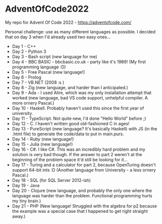# AdventOfCode2022

My repo for Advent Of Code 2022 - https://adventofcode.com/

Personal challenge: use as many different languages as possible. I decided that on day 3 when I'd already used two easy ones...

+ Day 1 - C++
+ Day 2 - Python 3
+ Day 3 - Bash script (new language for me)
+ Day 4 - BBC BASIC - bbcbasic.co.uk - party like it's 1989! (My first programming language :D)
+ Day 5 - Free Pascal (new language!)
+ Day 6 - Prolog
+ Day 7 - VB.NET (2008 :s )
+ Day 8 - Zig (new language, and harder than I anticipated.)
+ Day 9 - Ada - I used Alire, which was my only installation attempt that worked (new language, bad VS code support, unhelpful compiler. A more ornery Pascal.)
+ Day 10 - Haskell. Probably haven't used this since the first year of university.
+ Day 11 - TypeScript. Not quite new, I'd done "Hello World" before ;)
+ Day 12 - C. I haven't written good old-fashioned C in ages!
+ Day 13 - PureScript (new language? It's basically Haskell) with JS (in the .html file) to generate the code/data to put in main.purs.
+ Day 14 - Ruby (new language!)
+ Day 15 - Julia (new language!)
+ Day 16 - C#. I like C#. This was an incredibly hard problem and my solution is very bad though. If the answer to part 2 weren't at the beginning of the problem space it'd still be looking for it...
+ Day 17 - Turing and a calculator for part 2, because OpenTuring doesn't support 64-bit ints :D (Another language from University - a less ornery Pascal.)
+ Day 18 - SQL (for SQL Server 2012-ish)
+ Day 19 - Java
+ Day 20 - Clojure (new language, and probably the only one where the language was harder than the problem. Functional programming hurts my tiny brain.)
+ Day 21 - PHP (New language! Struggled with the algebra for p2 because the example was a special case that I happened to get right straight away.)
